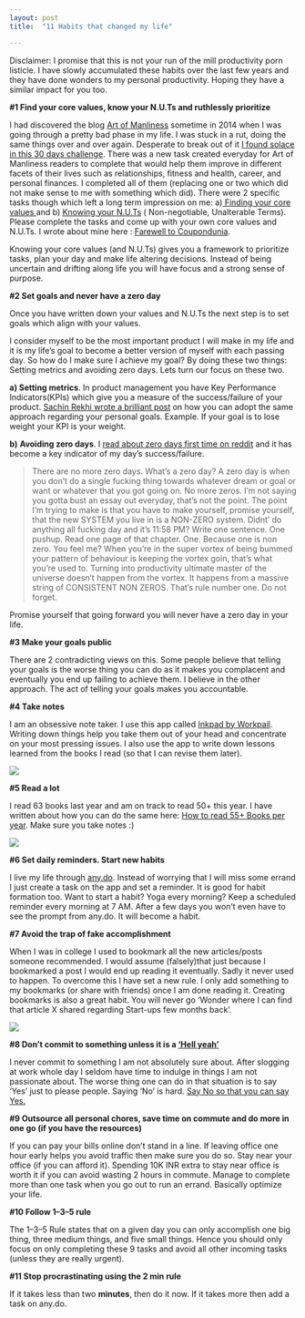 ```yaml
---
layout: post
title:  "11 Habits that changed my life"

---
```


Disclaimer: I promise that this is not your run of the mill productivity porn listicle. I have slowly accumulated these habits over the last few years and they have done wonders to my personal productivity. Hoping they have a similar impact for you too.

**#1 Find your core values, know your N.U.Ts and ruthlessly prioritize**

I had discovered the blog [Art of Manliness](http://www.artofmanliness.com/) sometime in 2014 when I was going through a pretty bad phase in my life. I was stuck in a rut, doing the same things over and over again. Desperate to break out of it [I found solace in this 30 days challenge](http://www.artofmanliness.com/2009/06/30/30-days-to-a-better-man-wrap-up/). There was a new task created everyday for Art of Manliness readers to complete that would help them improve in different facets of their lives such as relationships, fitness and health, career, and personal finances. I completed all of them (replacing one or two which did not make sense to me with something which did). There were 2 specific tasks though which left a long term impression on me: a)[ Finding your core values ](http://www.artofmanliness.com/2009/05/31/30-days-to-a-better-man-day-1-define-your-core-values/)and b) [Knowing your N.U.Ts](http://www.artofmanliness.com/2009/06/17/30-days-to-a-better-man-day-18-find-your-n-u-t-s/) ( Non-negotiable, Unalterable Terms). Please complete the tasks and come up with your own core values and N.U.Ts. I wrote about mine here : [Farewell to Coupondunia](http://www.linkedin.com/pulse/farewell-coupondunia-manas-j-saloi).

Knowing your core values (and N.U.Ts) gives you a framework to prioritize tasks, plan your day and make life altering decisions. Instead of being uncertain and drifting along life you will have focus and a strong sense of purpose.

**#2 Set goals and never have a zero day**

Once you have written down your values and N.U.Ts the next step is to set goals which align with your values.

I consider myself to be the most important product I will make in my life and it is my life’s goal to become a better version of myself with each passing day. So how do I make sure I achieve my goal? By doing these two things: Setting metrics and avoiding zero days. Lets turn our focus on these two.

**a) Setting metrics**. In product management you have Key Performance Indicators(KPIs) which give you a measure of the success/failure of your product. [Sachin Rekhi wrote a brilliant post](http://www.sachinrekhi.com/how-i-determined-my-health-kpis-by-analyzing-the-leading-causes-of-death) on how you can adopt the same approach regarding your personal goals. Example. If your goal is to lose weight your KPI is your weight.

**b)** **Avoiding zero days**. I [read about zero days first time on reddit](http://www.reddit.com/r/getdisciplined/comments/1q96b5/i_just_dont_care_about_myself/cdah4af) and it has become a key indicator of my day’s success/failure.
> There are no more zero days. What’s a zero day? A zero day is when you don’t do a single fucking thing towards whatever dream or goal or want or whatever that you got going on. No more zeros. I’m not saying you gotta bust an essay out everyday, that’s not the point. The point I’m trying to make is that you have to make yourself, promise yourself, that the new SYSTEM you live in is a NON-ZERO system. Didnt’ do anything all fucking day and it’s 11:58 PM? Write one sentence. One pushup. Read one page of that chapter. One. Because one is non zero. You feel me? When you’re in the super vortex of being bummed your pattern of behaviour is keeping the vortex goin, that’s what you’re used to. Turning into productivity ultimate master of the universe doesn’t happen from the vortex. It happens from a massive string of CONSISTENT NON ZEROS. That’s rule number one. Do not forget.

Promise yourself that going forward you will never have a zero day in your life.

**#3 Make your goals public**

There are 2 contradicting views on this. Some people believe that telling your goals is the worse thing you can do as it makes you complacent and eventually you end up failing to achieve them. I believe in the other approach. The act of telling your goals makes you accountable.

**#4 Take notes**

I am an obsessive note taker. I use this app called [Inkpad by Workpail](https://play.google.com/store/apps/details?id=com.workpail.inkpad.notepad.notes&hl=en). Writing down things help you take them out of your head and concentrate on your most pressing issues. I also use the app to write down lessons learned from the books I read (so that I can revise them later).

![](https://cdn-images-1.medium.com/max/2160/1*KfbhC6Awmazp_fu3kk4Cvw.png)

**#5 Read a lot**

I read 63 books last year and am on track to read 50+ this year. I have written about how you can do the same here: [How to read 55+ Books per year](https://www.linkedin.com/pulse/how-read-55-books-per-year-manas-j-saloi). Make sure you take notes :)

![](https://cdn-images-1.medium.com/max/9280/1*TrbuymrKqbihht1bpP8pdw.jpeg)

**#6 Set daily reminders. Start new habits**

I live my life through [any.do](https://play.google.com/store/apps/details?id=com.anydo). Instead of worrying that I will miss some errand I just create a task on the app and set a reminder. It is good for habit formation too. Want to start a habit? Yoga every morning? Keep a scheduled reminder every morning at 7 AM. After a few days you won’t even have to see the prompt from any.do. It will become a habit.

**#7 Avoid the trap of fake accomplishment**

When I was in college I used to bookmark all the new articles/posts someone recommended. I would assume (falsely)that just because I bookmarked a post I would end up reading it eventually. Sadly it never used to happen. To overcome this I have set a new rule. I only add something to my bookmarks (or share with friends) once I am done reading it. Creating bookmarks is also a great habit. You will never go ‘Wonder where I can find that article X shared regarding Start-ups few months back’.

![](https://cdn-images-1.medium.com/max/2160/1*cR97uUsBWg098H8b0cczwQ.png)

**#8 Don’t commit to something unless it is a [‘Hell yeah’](http://sivers.org/hellyeah)**

I never commit to something I am not absolutely sure about. After slogging at work whole day I seldom have time to indulge in things I am not passionate about. The worse thing one can do in that situation is to say ‘Yes’ just to please people. Saying ‘No’ is hard. [Say No so that you can say Yes.](https://zenhabits.net/say-yes/)

**#9 Outsource all personal chores, save time on commute and do more in one go (if you have the resources)**

If you can pay your bills online don’t stand in a line. If leaving office one hour early helps you avoid traffic then make sure you do so. Stay near your office (if you can afford it). Spending 10K INR extra to stay near office is worth it if you can avoid wasting 2 hours in commute. Manage to complete more than one task when you go out to run an errand. Basically optimize your life.

**#10 Follow 1–3–5 rule**

The 1–3–5 Rule states that on a given day you can only accomplish one big thing, three medium things, and five small things. Hence you should only focus on only completing these 9 tasks and avoid all other incoming tasks (unless they are really urgent).

**#11 Stop procrastinating using the 2 min rule**

If it takes less than two **minutes**, then do it now. If it takes more then add a task on any.do.
